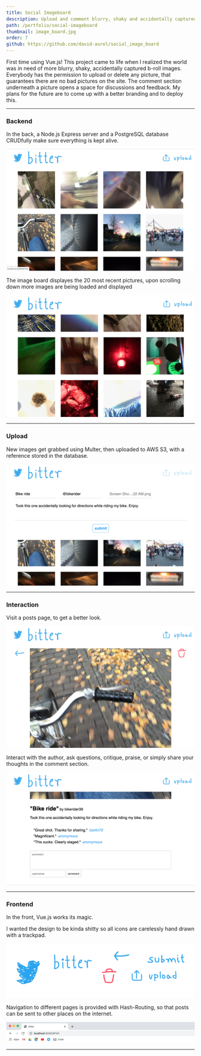 ```yaml
---
title: Social Imageboard
description: Upload and comment blurry, shaky and accidentally captured images
path: /portfolio/social-imageboard
thumbnail: image_board.jpg
order: 7
github: https://github.com/david-aurel/social_image_board
---
```


First time using Vue.js! This project came to life when I realized the world was in need of more blurry, shaky, accidentally captured b-roll images. Everybody has the permission to upload or delete any picture, that guarantees there are no bad pictures on the site. The comment section underneath a picture opens a space for discussions and feedback. My plans for the future are to come up with a better branding and to deploy this.

---

### Backend

In the back, a Node.js Express server and a PostgreSQL database CRUDfully make sure everything is kept alive.

![img](./start.png)

The image board displayes the 20 most recent pictures, upon scrolling down more images are being loaded and displayed

![img](./scroll.png)

---

### Upload

New images get grabbed using Multer, then uploaded to AWS S3, with a reference stored in the database.

![img](./upload.png)

---

### Interaction

Visit a posts page, to get a better look.

![img](./comment1.png)

Interact with the author, ask questions, critique, praise, or simply share your thoughts in the comment section.

![img](./comment2.png)

---

### Frontend

In the front, Vue.js works its magic.

I wanted the design to be kinda shitty so all icons are carelessly hand drawn with a trackpad.

![img](./icons.jpg)

Navigation to different pages is provided with Hash-Routing, so that posts can be sent to other places on the internet.

![img](./url.png)

---
